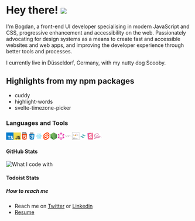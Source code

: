 # Hey there! <img src="https://media.giphy.com/media/hvRJCLFzcasrR4ia7z/giphy.gif" width="25px">

I'm Bogdan, a front-end UI developer specialising in modern JavaScript and CSS, progressive enhancement and accessibility on the web. Passionately advocating for design systems as a means to create fast and accessible websites and web apps, and improving the developer experience through better tools and processes.

I currently live in Düsseldorf, Germany, with my nutty dog Scooby.

## Highlights from my npm packages

- cuddy
- highlight-words
- svelte-timezone-picker

### Languages and Tools

<img height="20" src="https://raw.githubusercontent.com/github/explore/master/topics/typescript/typescript.png" alt="typescript logo"><img height="20" src="https://raw.githubusercontent.com/github/explore/master/topics/javascript/javascript.png" alt="javascript logo"><img height="20" src="https://raw.githubusercontent.com/github/explore/master/topics/html/html.png" alt="html logo"><img height="20" src="https://raw.githubusercontent.com/github/explore/master/topics/css/css.png" alt="css logo"><img height="20" src="https://raw.githubusercontent.com/github/explore/master/topics/react/react.png" alt="react logo"><img height="20" src="https://raw.githubusercontent.com/github/explore/master/topics/svelte/svelte.png" alt="svelte logo"><img height="20" src="https://raw.githubusercontent.com/github/explore/master/topics/nodejs/nodejs.png" alt="nodejs logo"><img height="20" src="https://raw.githubusercontent.com/github/explore/master/topics/graphql/graphql.png" alt="graphql logo"><img height="20" src="https://raw.githubusercontent.com/github/explore/master/topics/nextjs/nextjs.png" alt="nextjs logo"><img height="20" src="https://raw.githubusercontent.com/github/explore/master/topics/styled-components/styled-components.png" alt="nextjs logo"><img height="20" src="https://raw.githubusercontent.com/github/explore/master/topics/tailwind/tailwind.png" alt="tailwind logo"><img height="20" src="https://raw.githubusercontent.com/github/explore/master/topics/storybook/storybook.png" alt="tailwind logo"><img height="20" src="https://raw.githubusercontent.com/github/explore/master/topics/sass/sass.png" alt="sass logo">

#### GitHub Stats

![What I code with](https://github-readme-stats.vercel.app/api/top-langs/?username=tricinel&layout=compact&hide_title=1&card_width=300)

#### Todoist Stats

<!-- TODO-IST:START -->
<!-- TODO-IST:END -->

##### How to reach me

- Reach me on [Twitter](https://twitter.com/tricinel) or [Linkedin](https://linkedin.com/in/tricinel)
- [Resume]()
